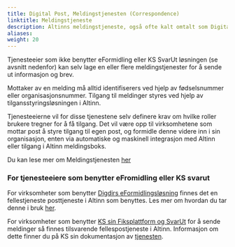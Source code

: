 ```yaml
---
title: Digital Post, Meldingstjenesten (Correspondence)
linktitle: Meldingstjeneste
description: Altinns meldingstjeneste, også ofte kalt omtalt som Digital Post eller Correspondence i dokumentasjon, kan bruke for å sende meldinger fra en offentlig aktør til virksomhetens eller innbyggers innboks i Altinn. 
aliases:
weight: 20
---
```



Tjenesteeier som ikke benytter eFormidling eller KS SvarUt løsningen (se avsnitt nedenfor) kan selv lage en eller flere meldingstjenester for å sende ut informasjon og brev. 

Mottaker av en melding må alltid identifiserers ved hjelp av fødselsnummer eller organisasjonsnummer. Tilgang til meldinger styres ved hjelp av tilgansstyringsløsningen i Altinn. 

Tjenesteeierne vil for disse tjenestene selv definere krav om hvilke roller brukere tregner for å få tilgang. 
Det vil være opp til virksomhetene som mottar post å styre tilgang til egen post, og formidle denne videre inn i sin organisasjon, enten via automatiske og maskinell integrasjon med Altinn eller tilgang i Altinn meldingsboks.

Du kan lese mer om Meldingstjenesten [her](/docs/utviklingsguider/digital-post/om-tjenesten/)

### For tjenesteeiere som benytter eFromidling eller KS svarut
For virksomheter som benytter [Digdirs eFormidlingsløsning](https://samarbeid.digdir.no/eformidling/eformidling/20) finnes det en fellestjeneste posttjeneste i Altinn som benyttes. Les mer om hvordan du tar denne i bruk [her](/docs/utviklingsguider/digital-post-til-virksomheter/). 

For virksomheter som benytter [KS sin Fiksplattform og SvarUt](https://www.ks.no/fagomrader/digitalisering/felleslosninger/fiks-plattformen/tjenster-pa-fiks-plattformen/) for å sende meldinger så finnes tilsvarende fellespostjeneste i Altinn. Informasjon om dette finner du på KS sin dokumentasjon av [tjenesten](https://developers.fiks.ks.no/tjenester/svarut/). 

